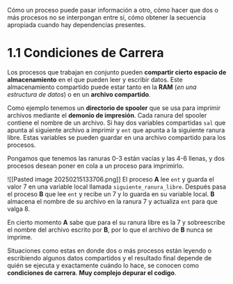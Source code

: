 Cómo un proceso puede pasar información a otro, cómo hacer que dos o más procesos no se interpongan entre sí, cómo obtener la secuencia apropiada cuando hay dependencias presentes.

# 1.1 Condiciones de Carrera
Los procesos que trabajan en conjunto pueden **compartir cierto espacio de almacenamiento** en el que pueden leer y escribir datos. Este almacenamiento compartido puede estar tanto en la **RAM** (*en una estructura de datos*) o en un **archivo compartido**. 

Como ejemplo tenemos un **directorio de spooler** que se usa para imprimir archivos mediante el **demonio de impresión**. Cada ranura del spooler contiene el nombre de un archivo. Si hay dos variables compartidas `sal` que apunta al siguiente archivo a imprimir y `ent` que apunta a la siguiente ranura libre. Estas variables se pueden guardar en una archivo compartido para los procesos.

Pongamos que tenemos las ranuras 0-3 están vacías y las 4-6 llenas, y dos procesos desean poner en cola a un proceso para imprimirlo.

![[Pasted image 20250215133706.png]]
El proceso **A** lee `ent` y guarda el valor 7 en una variable local llamada `siguiente_ranura_libre`. Después pasa el proceso **B** que lee `ent` y recibe un 7 y lo guarda en su variable local. **B** almacena el nombre de su archivo en la ranura 7 y actualiza `ent` para que valga 8.

En cierto momento **A** sabe que para el su ranura libre es la 7 y sobreescribe el nombre del archivo escrito por **B**, por lo que el archivo de **B** nunca se imprime.

Situaciones como estas en donde dos o más procesos están leyendo o escribiendo algunos datos compartidos y el resultado final depende de quién se ejecuta y exactamente cuándo lo hace, se conocen como **condiciones de carrera**. **Muy complejo depurar el codigo**.